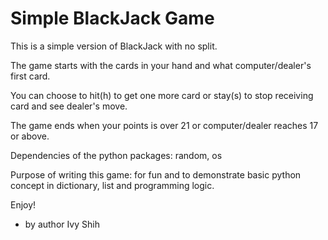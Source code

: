 Simple BlackJack Game
=====================

This is a simple version of BlackJack with no split.

The game starts with the cards in your hand and what computer/dealer's first card.

You can choose to hit(h) to get one more card or stay(s) to stop receiving card and see dealer's move.

The game ends when your points is over 21 or computer/dealer reaches 17 or above.


Dependencies of the python packages: random, os

Purpose of writing this game:  for fun and to demonstrate basic python concept in dictionary, list and programming logic.

Enjoy!

- by author Ivy Shih
